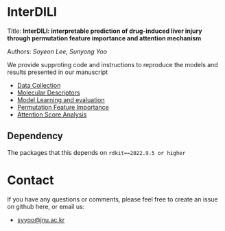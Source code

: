 # InterDILI

Title: **InterDILI: interpretable prediction of drug-induced liver injury through permutation feature importance and attention mechanism**

Authors: *Soyeon Lee, Sunyong Yoo*

We provide supproting code and instructions to reproduce the models and results presented in our manuscript

- [Data Collection](https://github.com/bmil-jnu/InterDILI/blob/main/Data%20Collection)
- [Molecular Descriptors](https://github.com/bmil-jnu/InterDILI/tree/main/Molecular%20Descriptors)
- [Model Learning and evaluation](https://github.com/bmil-jnu/InterDILI/tree/main/Model%20Learning%20and%20Evaluation)
- [Permutation Feature Importance](https://github.com/bmil-jnu/InterDILI/tree/main/Permutation%20Feature%20Importance)
- [Attention Score Analysis](https://github.com/bmil-jnu/InterDILI/tree/main/Attention%20Score%20Analysis)
  
## Dependency 

The packages that this depends on
`rdkit==2022.9.5 or higher`

# Contact 

If you have any questions or comments, please feel free to create an issue on github here, or email us:
- syyoo@jnu.ac.kr
